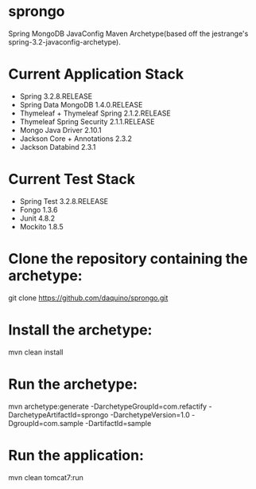 sprongo
===============================

Spring MongoDB JavaConfig Maven Archetype(based off the jestrange's spring-3.2-javaconfig-archetype).

Current Application Stack
===============================
- Spring 3.2.8.RELEASE
- Spring Data MongoDB 1.4.0.RELEASE
- Thymeleaf + Thymeleaf Spring 2.1.2.RELEASE
- Thymeleaf Spring Security 2.1.1.RELEASE
- Mongo Java Driver 2.10.1
- Jackson Core + Annotations 2.3.2
- Jackson Databind 2.3.1

Current Test Stack
================================
- Spring Test 3.2.8.RELEASE
- Fongo 1.3.6
- Junit 4.8.2
- Mockito 1.8.5

Clone the repository containing the archetype:
==============================
git clone https://github.com/daquino/sprongo.git

Install the archetype:
==============================
mvn clean install

Run the archetype:
==============================
mvn archetype:generate -DarchetypeGroupId=com.refactify -DarchetypeArtifactId=sprongo -DarchetypeVersion=1.0 -DgroupId=com.sample -DartifactId=sample

Run the application:
==============================
mvn clean tomcat7:run
